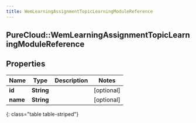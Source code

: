 ```yaml
---
title: WemLearningAssignmentTopicLearningModuleReference
---
```

## PureCloud::WemLearningAssignmentTopicLearningModuleReference

## Properties

|Name | Type | Description | Notes|
|------------ | ------------- | ------------- | -------------|
| **id** | **String** |  | [optional] |
| **name** | **String** |  | [optional] |
{: class="table table-striped"}


